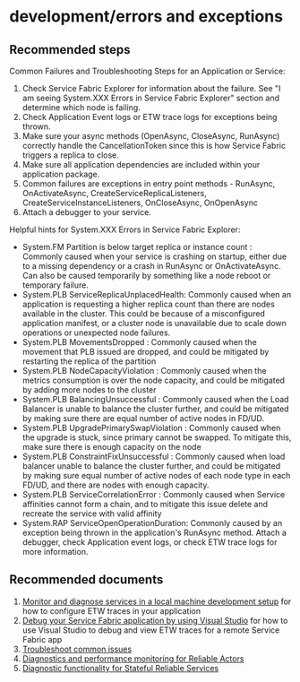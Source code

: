 <properties
	pageTitle="development/errors and exceptions"
	description="development/errors and exceptions"
	service="microsoft.servicefabric"
	resource="clusters"
	authors="aashu"
	displayOrder=""
	selfHelpType="generic"
	supportTopicIds="32449687"
	resourceTags=""
	productPesIds="15842"
	cloudEnvironments="MoonCake"
/>

# development/errors and exceptions
## **Recommended steps**

Common Failures and Troubleshooting Steps for an Application or Service:

1.	Check Service Fabric Explorer for information about the failure. See "I am seeing System.XXX Errors in Service Fabric Explorer" section and determine which node is failing.
2.	Check Application Event logs or ETW trace logs for exceptions being thrown.
3.	Make sure your async methods (OpenAsync, CloseAsync, RunAsync) correctly handle the CancellationToken since this is how Service Fabric triggers a replica to close.
4.	Make sure all application dependencies are included within your application package.
5.	Common failures are exceptions in entry point methods - RunAsync, OnActivateAsync, CreateServiceReplicaListeners, CreateServiceInstanceListeners, OnCloseAsync, OnOpenAsync
6.	Attach a debugger to your service.

Helpful hints for System.XXX Errors in Service Fabric Explorer:

+ System.FM  Partition is below target replica or instance count : Commonly caused when your service is crashing on startup, either due to a missing dependency or a crash in RunAsync or OnActivateAsync.  Can also be caused temporarily by something like a node reboot or temporary failure.
+ System.PLB ServiceReplicaUnplacedHealth:  Commonly caused when an application is requesting a higher replica count than there are nodes available in the cluster.  This could be because of a misconfigured application manifest, or a cluster node is unavailable due to scale down operations or unexpected node failures.
+ System.PLB MovementsDropped  : Commonly caused when the movement that PLB issued are dropped, and could be mitigated by restarting the replica of the partition
+ System.PLB NodeCapacityViolation : Commonly caused when the metrics consumption is over the node capacity, and could be mitigated by adding more nodes to the cluster
+ System.PLB BalancingUnsuccessful : Commonly caused when the Load Balancer is unable to balance the cluster further, and could be mitigated by making sure there are equal number of active nodes in FD/UD.
+ System.PLB UpgradePrimarySwapViolation : Commonly caused when the upgrade is stuck, since primary cannot be swapped. To mitigate this, make sure there is enough capacity on the node
+ System.PLB ConstraintFixUnsuccessful : Commonly caused when load balancer unable to balance the cluster further, and could be mitigated by making sure equal number of active nodes of each node type in each FD/UD, and there are nodes with enough capacity.
+ System.PLB ServiceCorrelationError : Commonly caused when Service affinities cannot form a chain, and to mitigate this issue delete and recreate the service with valid affinity 
+ System.RAP ServiceOpenOperationDuration:  Commonly caused by an exception being thrown in the application's RunAsync method.  Attach a debugger, check Application event logs, or check ETW trace logs for more information.


## **Recommended documents**
1. [Monitor and diagnose services in a local machine development setup](https://docs.azure.cn/service-fabric/service-fabric-diagnostics-how-to-monitor-and-diagnose-services-locally/) for how to configure ETW traces in your application
2. [Debug your Service Fabric application by using Visual Studio](https://docs.azure.cn/service-fabric/service-fabric-debugging-your-application/) for how to use Visual Studio to debug and view ETW traces for a remote Service Fabric app
3. [Troubleshoot common issues](https://docs.azure.cn/service-fabric/service-fabric-diagnostics-overview)<br>
4. [Diagnostics and performance monitoring for Reliable Actors](https://docs.azure.cn/service-fabric/service-fabric-reliable-actors-diagnostics/)<br>
5. [Diagnostic functionality for Stateful Reliable Services](https://docs.azure.cn/service-fabric/service-fabric-reliable-services-diagnostics/)
